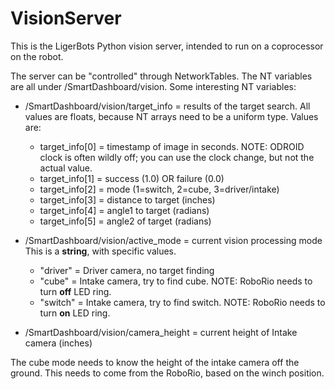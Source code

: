 # VisionServer

This is the LigerBots Python vision server, intended to run on a coprocessor on the robot.

The server can be "controlled" through NetworkTables. The NT variables are all under /SmartDashboard/vision.
Some interesting NT variables:
* /SmartDashboard/vision/target_info  = results of the target search. 
All values are floats, because NT arrays need to be a uniform type. Values are:
  * target_info[0] = timestamp of image in seconds. NOTE: ODROID clock is often wildly off; you can use the clock change, but not the actual value.
  * target_info[1] = success (1.0) OR failure (0.0)
  * target_info[2] = mode (1=switch, 2=cube, 3=driver/intake)
  * target_info[3] = distance to target (inches)
  * target_info[4] = angle1 to target (radians)
  * target_info[5] = angle2 of target (radians)

* /SmartDashboard/vision/active_mode = current vision processing mode
This is a **string**, with specific values.
  * "driver" = Driver camera, no target finding
  * "cube" = Intake camera, try to find cube. NOTE: RoboRio needs to turn **off** LED ring.
  * "switch" = Intake camera, try to find switch. NOTE: RoboRio needs to turn **on** LED ring.

* /SmartDashboard/vision/camera_height = current height of Intake camera (inches)

The cube mode needs to know the height of the intake camera off the ground.
This needs to come from the RoboRio, based on the winch position.
